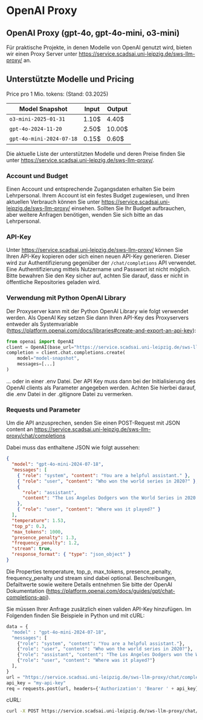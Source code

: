 # OpenAI Proxy

## OpenAI Proxy (gpt-4o, gpt-4o-mini, o3-mini)

Für praktische Projekte, in denen Modelle von OpenAI genutzt wird, bieten wir einen Proxy Server unter https://service.scadsai.uni-leipzig.de/sws-llm-proxy/ an.

## Unterstützte Modelle und Pricing

Price pro 1 Mio. tokens: (Stand: 03.2025)

| Model Snapshot           | Input | Output |
| ------------------------ | ----- | ------ |
| `o3-mini-2025-01-31`     | 1.10$ | 4.40$  |
| `gpt-4o-2024-11-20`      | 2.50$ | 10.00$ |
| `gpt-4o-mini-2024-07-18` | 0.15$ | 0.60$  |

Die aktuelle Liste der unterstützten Modelle und deren Preise finden Sie unter https://service.scadsai.uni-leipzig.de/sws-llm-proxy/.

### Account und Budget

Einen Account und entsprechende Zugangsdaten erhalten Sie beim Lehrpersonal. Ihrem Account ist ein festes Budget zugewiesen, und Ihren aktuellen Verbrauch können Sie unter https://service.scadsai.uni-leipzig.de/sws-llm-proxy/ einsehen. Sollten Sie Ihr Budget aufbrauchen, aber weitere Anfragen benötigen, wenden Sie sich bitte an das Lehrpersonal.

### API-Key

Unter https://service.scadsai.uni-leipzig.de/sws-llm-proxy/ können Sie Ihren API-Key kopieren oder sich einen neuen API-Key generieren. Dieser wird zur Authentifizierung gegenüber der `/chat/completions` API verwendet. Eine Authentifizierung mittels Nutzername und Passwort ist nicht möglich. Bitte bewahren Sie den Key sicher auf, achten Sie darauf, dass er nicht in öffentliche Repositories geladen wird.

### Verwendung mit Python OpenAI Library

Der Proxyserver kann mit der Python OpenAI Library wie folgt verwendet werden. Als OpenAI Key setzen Sie dann Ihren API-Key des Proxyservers entweder als Systemvariable (https://platform.openai.com/docs/libraries#create-and-export-an-api-key):

```python
from openai import OpenAI
client = OpenAI(base_url="https://service.scadsai.uni-leipzig.de/sws-llm-proxy/")
completion = client.chat.completions.create(
    model="model-snapshot",
    messages=[...]
)
```

... oder in einer .env Datei. Der API Key muss dann bei der Initialisierung des OpenAI clients als Parameter angegeben werden. Achten Sie hierbei darauf, die .env Datei in der .gitignore Datei zu vermerken.

### Requests und Parameter

Um die API anzusprechen, senden Sie einen POST-Request mit JSON content an https://service.scadsai.uni-leipzig.de/sws-llm-proxy/chat/completions

Dabei muss das enthaltene JSON wie folgt aussehen:

```json
{
  "model": "gpt-4o-mini-2024-07-18",
  "messages": [
    { "role": "system", "content": "You are a helpful assistant." },
    { "role": "user", "content": "Who won the world series in 2020?" },
    {
      "role": "assistant",
      "content": "The Los Angeles Dodgers won the World Series in 2020."
    },
    { "role": "user", "content": "Where was it played?" }
  ],
  "temperature": 1.53,
  "top_p": 0.3,
  "max_tokens": 1000,
  "presence_penalty": 1.3,
  "frequency_penalty": 1.2,
  "stream": true,
  "response_format": { "type": "json_object" }
}
```

Die Properties temperature, top_p, max_tokens, presence_penalty, frequency_penalty und stream sind dabei optional. Beschreibungen, Defailtwerte sowie weitere Details entnehmen Sie bitte der OpenAI Dokumentation (https://platform.openai.com/docs/guides/gpt/chat-completions-api).

Sie müssen Ihrer Anfrage zusätzlich einen validen API-Key hinzufügen. Im Folgenden finden Sie Beispiele in Python und mit cURL:

```python
data = {
  "model" : "gpt-4o-mini-2024-07-18",
  "messages": [
    {"role": "system", "content": "You are a helpful assistant."},
    {"role": "user", "content": "Who won the world series in 2020?"},
    {"role": "assistant", "content": "The Los Angeles Dodgers won the World Series in 2020."},
    {"role": "user", "content": "Where was it played?"}
  ],
}
url = "https://service.scadsai.uni-leipzig.de/sws-llm-proxy/chat/completions"
api_key = "my-api-key"
req = requests.post(url, headers={'Authorization': 'Bearer ' + api_key}, json=data)
```

cURL:

```bash
curl -X POST https://service.scadsai.uni-leipzig.de/sws-llm-proxy/chat/completions -H 'Authorization: Bearer my-api-key' -H 'Content-Type: application/json' -d '{"model" : "gpt-4o-mini-2024-07-18", "messages": [{"role": "user", "content": "Who won the world series in 2020?"}, {"role": "assistant", "content": "The Los Angeles Dodgers won the World Series in 2020."}, {"role": "user", "content": "Where was it played?"}]}'

```
